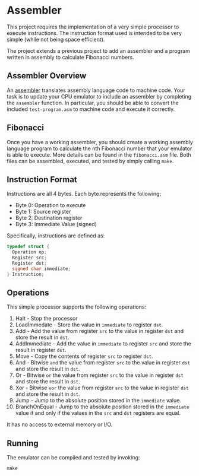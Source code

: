 Assembler
=========

This project requires the implementation of a very simple processor to execute instructions. The instruction format used is intended to be very simple (while not being space efficient).

The project extends a previous project to add an assembler and a program written in assembly to calculate Fibonacci numbers.

Assembler Overview
------------------

An [assembler](https://en.wikipedia.org/wiki/Assembly_language#Assembler) translates assembly language code to machine code. Your task is to update your CPU emulator to include an assembler by completing the `assembler` function. In particular, you should be able to convert the included `test-program.asm` to machine code and execute it correctly.

Fibonacci
---------

Once you have a working assembler, you should create a working assembly language program to calculate the nth Fibonacci number that your emulator is able to execute. More details can be found in the `fibonacci.asm` file. Both files can be assembled, executed, and tested by simply calling `make`.

Instruction Format
------------------

Instructions are all 4 bytes. Each byte represents the following:

- Byte 0: Operation to execute
- Byte 1: Source register
- Byte 2: Destination register
- Byte 3: Immediate Value (signed)

Specifically, instructions are defined as:

```c
typedef struct {
  Operation op;
  Register src;
  Register dst;
  signed char immediate;
} Instruction;
```

Operations
----------

This simple processor supports the following operations:

1. Halt - Stop the processor
2. LoadImmedate - Store the value in `immediate` to register `dst`.
3. Add - Add the value from register `src` to the value in register `dst` and store the result in `dst`.
4. AddImmediate - Add the value in `immediate` to register `src` and store the result in register `dst`.
5. Move - Copy the contents of register `src` to register `dst`.
6. And - Bitwise `and` the value from register `src` to the value in register `dst` and store the result in `dst`.
7. Or - Bitwise `or` the value from register `src` to the value in register `dst` and store the result in `dst`.
8. Xor - Bitwise `xor` the value from register `src` to the value in register `dst` and store the result in `dst`.
9. Jump - Jump to the absolute position stored in the `immediate` value.
10. BranchOnEqual - Jump to the absolute position stored in the `immediate` value if and only if the values in the `src` and `dst` registers are equal.

It has no access to external memory or I/O.

Running
-------

The emulator can be compiled and tested by invoking:

```
make
```
